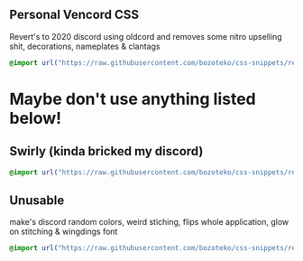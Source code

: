 ## Personal Vencord CSS
Revert's to 2020 discord using oldcord and removes some nitro upselling shit, decorations, nameplates & clantags


```css
@import url("https://raw.githubusercontent.com/bozoteko/css-snippets/refs/heads/main/2020personal.css")
```

# Maybe don't use anything listed below!

## Swirly (kinda bricked my discord)
```css
@import url("https://raw.githubusercontent.com/bozoteko/css-snippets/refs/heads/main/stupid-css/swirly.css")
```

## Unusable
make's discord random colors, weird stiching, flips whole application, glow on stitching & wingdings font
```css
@import url("https://raw.githubusercontent.com/bozoteko/css-snippets/refs/heads/main/stupid-css/unusable.css")
```

